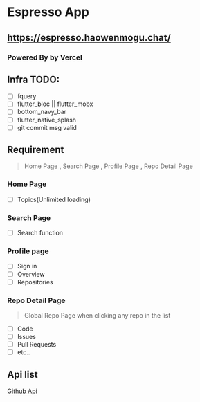 # Espresso App

## https://espresso.haowenmogu.chat/

### Powered By by Vercel

## Infra TODO:

- [ ] fquery
- [ ] flutter_bloc || flutter_mobx
- [ ] bottom_navy_bar
- [ ] flutter_native_splash
- [ ] git commit msg valid 

## Requirement

> Home Page , Search Page , Profile Page , Repo Detail Page

### Home Page

- [ ] Topics(Unlimited loading)

### Search Page

- [ ] Search function

### Profile page

- [ ] Sign in
- [ ] Overview
- [ ] Repositories

### Repo Detail Page

> Global Repo Page when clicking any repo in the list

- [ ] Code
- [ ] Issues
- [ ] Pull Requests
- [ ] etc..

## Api list

[Github Api](https://api.github.com/)
